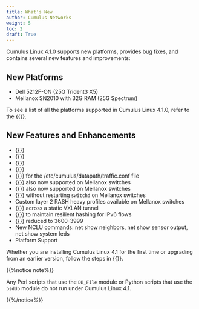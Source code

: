 ```yaml
---
title: What's New
author: Cumulus Networks
weight: 5
toc: 2
draft: True
---
```

Cumulus Linux 4.1.0 supports new platforms, provides bug fixes, and contains several new features and improvements:

## New Platforms

- Dell 5212F-ON (25G Trident3 X5)
- Mellanox SN2010 with 32G RAM (25G Spectrum)

To see a list of all the platforms supported in Cumulus Linux 4.1.0, refer to the {{<exlink url="https://cumulusnetworks.com/products/hardware-compatibility-list/" text="Hardware Compatibility List (HCL)">}}.

## New Features and Enhancements

- {{<link url="Network-Address-Translation-NAT" text="Static and dynamic NAT">}}
- {{<link url="EVPN-Enhancements/#disable-bum-flooding" text="Configuration to disable EVPN flooding">}}
- {{<link url="802.1X-Interfaces/#dynamic-acls" text="Dynamic access control lists for 802.1X interfaces at the port level">}}
- {{<link url="Unequal-Cost-Multipath-with-BGP-Link-Bandwidth" text="Unequal Cost Multipath (UCMP) with BGP link bandwidth">}}
- {{<link url="Buffer-and-Queue-Management#syntax-checker" text="Syntax checker">}} for the /etc/cumulus/datapath/traffic.conf file
- {{<link url="Port-Security" text="Port security">}} also now supported on Mellanox switches
- {{<link url="EVPN-BUM-Traffic-with-PIM-SM" text="EVPN PIM">}} also now supported on Mellanox switches
- {{<link url="Switch-Port-Attributes#breakout-ports" text="Port breakout configuration">}} without restarting `switchd` on Mellanox switches
- Custom layer 2 RASH heavy profiles available on Mellanox switches
- {{<link url="Static-VXLAN-Tunnels#control-link-local-multicast-across-a-static-vxlan-tunnel" text="Control link-local multicast">}} across a static VXLAN tunnel
- {{<link url="Equal-Cost-Multipath-Load-Sharing-Hardware-ECMP#ipv6-route-replacement" text="IPv6 route replacement option">}} to maintain resilient hashing for IPv6 flows
- {{<link url="VLAN-aware-Bridge-Mode/#reserved-vlan-range" text="Default reserved VLAN range">}} reduced to 3600-3999
- New NCLU commands: net show neighbors, net show sensor output, net show system leds
- Platform Support

Whether you are installing Cumulus Linux 4.1 for the first time or upgrading from an earlier version, follow the steps in {{<link url="Upgrading-Cumulus-Linux">}}.

{{%notice note%}}

Any Perl scripts that use the `DB_File` module or Python scripts that use the `bsddb` module do not run under Cumulus Linux 4.1.

{{%/notice%}}
